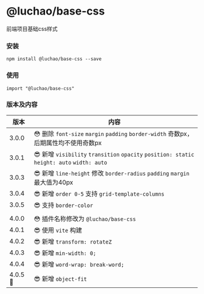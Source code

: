 # @luchao/base-css
前端项目基础css样式

### 安装
    npm install @luchao/base-css --save

### 使用
    import "@luchao/base-css"

### 版本及内容
版本  | 内容 |
--------- | --------|
3.0.0  | :flushed: 删除 `font-size` `margin` `padding` `border-width` 奇数px，后期属性均不使用奇数px |
3.0.1  | :sunglasses: 新增 `visibility` `transition` `opacity` `position: static` `height: auto` `width: auto` |
3.0.3 | :sunglasses: 新增 `line-height` 修改 `border-radius` `padding` `margin` 最大值为40px |
3.0.4 | :sunglasses: 新增 `order 0-5` 支持 `grid-template-columns` |
3.0.5 | :sunglasses: 支持 `border-color` |
    |   |
4.0.0 | :flushed: 插件名称修改为 `@luchao/base-css` |
4.0.1 | :sunglasses: 使用 `vite` 构建 |
4.0.2 | :sunglasses: 新增 `transform: rotateZ` |
4.0.3 | :sunglasses: 新增 `min-width: 0;` |
4.0.4 | :sunglasses: 新增 `word-wrap: break-word;` |
4.0.5 :cherry_blossom: | :sunglasses: 新增 `object-fit` |

